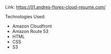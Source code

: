 Link: https://01.andres-flores-cloud-resume.com/

Technologies Used:
- Amazon Cloudfront
- Amazon Route 53
- HTML
- CSS
- S3
